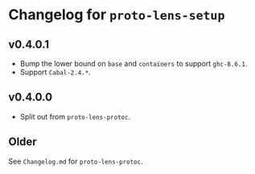 # Changelog for `proto-lens-setup`

## v0.4.0.1
- Bump the lower bound on `base` and `containers` to support `ghc-8.6.1`.
- Support `Cabal-2.4.*`.


## v0.4.0.0
- Split out from `proto-lens-protoc`.

## Older
See `Changelog.md` for `proto-lens-protoc`.
